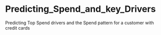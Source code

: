 # Predicting_Spend_and_key_Drivers
Predicting Top Spend drivers and the Spend pattern for a customer with credit cards
